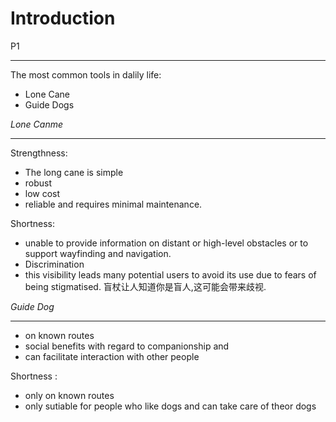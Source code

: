 # Introduction 
P1

---

The most common tools in dalily life:
- Lone Cane
- Guide Dogs

*Lone Canme*

---
Strengthness:
- The long cane is simple
- robust
- low cost
- reliable and requires minimal maintenance. 

Shortness:
- unable to provide information on distant or high-level obstacles or to support wayfinding and navigation.
- Discrimination
- this visibility leads many potential users to avoid its use due to fears of being stigmatised. 盲杖让人知道你是盲人,这可能会带来歧视.

*Guide Dog*

---
- on known routes
- social benefits with regard to companionship and 
- can facilitate interaction with other people

Shortness :
- only on known routes
- only sutiable for people who like dogs and can take care of theor dogs